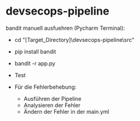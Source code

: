 # devsecops-pipeline

bandit manuell ausfuehren (Pycharm Terminal): 
-   cd "[Target_Directory]\devsecops-pipeline\src"
-   pip install bandit
-   bandit -r app.py
-   Test

-   Für die Fehlerbehebung:
    -   Ausführen der Pipeline
    -   Analysieren der Fehler
    -   Ändern der Fehler in der main.yml